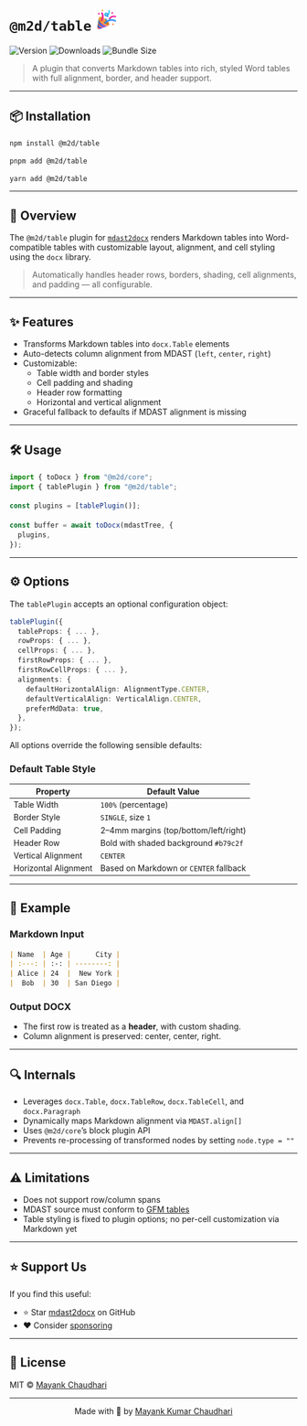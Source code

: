 # `@m2d/table` <img src="https://raw.githubusercontent.com/mayank1513/mayank1513/main/popper.png" height="40"/>

![Version](https://img.shields.io/npm/v/@m2d/table?color=green) ![Downloads](https://img.shields.io/npm/d18m/@m2d/table) ![Bundle Size](https://img.shields.io/bundlephobia/minzip/@m2d/table)

> A plugin that converts Markdown tables into rich, styled Word tables with full alignment, border, and header support.

---

## 📦 Installation

```bash
npm install @m2d/table
```

```bash
pnpm add @m2d/table
```

```bash
yarn add @m2d/table
```

---

## 🚀 Overview

The `@m2d/table` plugin for [`mdast2docx`](https://github.com/mayankchaudhari/mdast2docx) renders Markdown tables into Word-compatible tables with customizable layout, alignment, and cell styling using the `docx` library.

> Automatically handles header rows, borders, shading, cell alignments, and padding — all configurable.

---

## ✨ Features

- Transforms Markdown tables into `docx.Table` elements
- Auto-detects column alignment from MDAST (`left`, `center`, `right`)
- Customizable:
  - Table width and border styles
  - Cell padding and shading
  - Header row formatting
  - Horizontal and vertical alignment
- Graceful fallback to defaults if MDAST alignment is missing

---

## 🛠️ Usage

```ts
import { toDocx } from "@m2d/core";
import { tablePlugin } from "@m2d/table";

const plugins = [tablePlugin()];

const buffer = await toDocx(mdastTree, {
  plugins,
});
```

---

## ⚙️ Options

The `tablePlugin` accepts an optional configuration object:

```ts
tablePlugin({
  tableProps: { ... },
  rowProps: { ... },
  cellProps: { ... },
  firstRowProps: { ... },
  firstRowCellProps: { ... },
  alignments: {
    defaultHorizontalAlign: AlignmentType.CENTER,
    defaultVerticalAlign: VerticalAlign.CENTER,
    preferMdData: true,
  },
});
```

All options override the following sensible defaults:

### Default Table Style

| Property             | Default Value                          |
| -------------------- | -------------------------------------- |
| Table Width          | `100%` (percentage)                    |
| Border Style         | `SINGLE`, size `1`                     |
| Cell Padding         | 2–4mm margins (top/bottom/left/right)  |
| Header Row           | Bold with shaded background `#b79c2f`  |
| Vertical Alignment   | `CENTER`                               |
| Horizontal Alignment | Based on Markdown or `CENTER` fallback |

---

## 🧪 Example

### Markdown Input

```md
| Name  | Age |      City |
| :---: | :-: | --------: |
| Alice | 24  |  New York |
|  Bob  | 30  | San Diego |
```

### Output DOCX

- The first row is treated as a **header**, with custom shading.
- Column alignment is preserved: center, center, right.

---

## 🔍 Internals

- Leverages `docx.Table`, `docx.TableRow`, `docx.TableCell`, and `docx.Paragraph`
- Dynamically maps Markdown alignment via `MDAST.align[]`
- Uses `@m2d/core`’s block plugin API
- Prevents re-processing of transformed nodes by setting `node.type = ""`

---

## ⚠️ Limitations

- Does not support row/column spans
- MDAST source must conform to [GFM tables](https://github.github.com/gfm/#tables-extension-)
- Table styling is fixed to plugin options; no per-cell customization via Markdown yet

---

## ⭐ Support Us

If you find this useful:

- ⭐ Star [mdast2docx](https://github.com/tiny-md/mdast2docx) on GitHub
- ❤️ Consider [sponsoring](https://github.com/sponsors/mayank1513)

---

## 🧾 License

MIT © [Mayank Chaudhari](https://github.com/mayankchaudhari)

---

<p align="center">Made with 💖 by <a href="https://mayank-chaudhari.vercel.app" target="_blank">Mayank Kumar Chaudhari</a></p>
